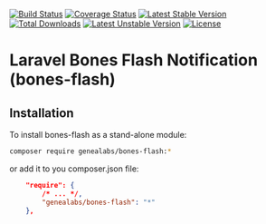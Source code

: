 [![Build Status](https://travis-ci.org/GeneaLabs/bones-flash.svg?branch=master)](https://travis-ci.org/GeneaLabs/bones-flash) [![Coverage Status](https://img.shields.io/coveralls/GeneaLabs/bones-flash.svg)](https://coveralls.io/r/GeneaLabs/bones-flash) [![Latest Stable Version](https://poser.pugx.org/genealabs/bones-flash/v/stable.svg)](https://packagist.org/packages/genealabs/bones-flash) [![Total Downloads](https://poser.pugx.org/genealabs/bones-flash/downloads.svg)](https://packagist.org/packages/genealabs/bones-flash) [![Latest Unstable Version](https://poser.pugx.org/genealabs/bones-flash/v/unstable.svg)](https://packagist.org/packages/genealabs/bones-flash) [![License](https://poser.pugx.org/genealabs/bones-flash/license.svg)](https://packagist.org/packages/genealabs/bones-flash)

Laravel Bones Flash Notification (bones-flash) 
=====
Installation
-----
To install bones-flash as a stand-alone module:

```sh
composer require genealabs/bones-flash:*
```

or add it to you composer.json file:

```json
    "require": {
        /* ... */,
        "genealabs/bones-flash": "*"
    },
```
